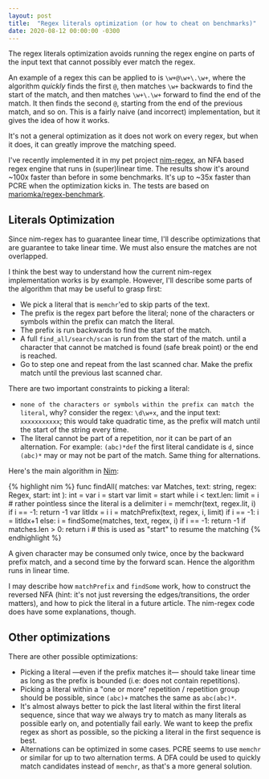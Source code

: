 ```yaml
---
layout: post
title:  "Regex literals optimization (or how to cheat on benchmarks)"
date: 2020-08-12 00:00:00 -0300
---
```


The regex literals optimization avoids running the regex engine on parts of the input text that cannot possibly ever match the regex.

An example of a regex this can be applied to is `\w+@\w+\.\w+`, where the algorithm *quickly* finds the first `@`, then matches `\w+` backwards to find the start of the match, and then matches `\w+\.\w+` forward to find the end of the match. It then finds the second `@`, starting from the end of the previous match, and so on. This is a fairly naive (and incorrect) implementation, but it gives the idea of how it works.

It's not a general optimization as it does not work on every regex, but when it does, it can greatly improve the matching speed.

I've recently implemented it in my pet project [nim-regex](https://github.com/nitely/nim-regex/pull/68), an NFA based regex engine that runs in (super)linear time. The results show it's around ~100x faster than before in some benchmarks. It's up to ~35x faster than PCRE when the optimization kicks in. The tests are based on [mariomka/regex-benchmark](https://github.com/mariomka/regex-benchmark).

## Literals Optimization

Since nim-regex has to guarantee linear time, I'll describe optimizations that are guarantee to take linear time. We must also ensure the matches are not overlapped.

I think the best way to understand how the current nim-regex implementation works is by example. However, I'll describe some parts of the algorithm that may be useful to grasp first:

  * We pick a literal that is `memchr`'ed to skip parts of the text.
  * The prefix is the regex part before the literal; none of the
    characters or symbols within the prefix can match the literal.
  * The prefix is run backwards to find the start of the match.
  * A full `find_all/search/scan` is run from the start of the match.
    until a character that cannot be matched is found (safe break point)
    or the end is reached.
  * Go to step one and repeat from the last scanned char. Make the prefix
    match until the previous last scanned char.

There are two important constraints to picking a literal:

  * `none of the characters or symbols within the prefix can match the literal`, why? consider the regex: `\d\w+x`, and the input text: `xxxxxxxxxxx`; this would take quadratic time, as the prefix will match until the start of the string every time.
  * The literal cannot be part of a repetition, nor it can be part of an alternation. For example: `(abc)*def` the first literal candidate is `d`, since `(abc)*` may or may not be part of the match. Same thing for alternations.

Here's the main algorithm in [Nim](https://nim-lang.org/):

{% highlight nim %}
func findAll(
  matches: var Matches,
  text: string,
  regex: Regex,
  start: int
): int =
  var i = start
  var limit = start
  while i < text.len:
    limit = i  # rather pointless since the literal is a delimiter
    i = memchr(text, regex.lit, i)
    if i == -1:
      return -1
    var litIdx = i
    i = matchPrefix(text, regex, i, limit)
    if i == -1:
      i = litIdx+1
    else:
      i = findSome(matches, text, regex, i)
      if i == -1:
        return -1
      if matches.len > 0:
        return i  # this is used as "start" to resume the matching
{% endhighlight %}

A given character may be consumed only twice, once by the backward prefix match, and a second time by the forward scan. Hence the algorithm runs in linear time.

I may describe how `matchPrefix` and `findSome` work, how to construct the reversed NFA (hint: it's not just reversing the edges/transitions, the order matters), and how to pick the literal in a future article. The nim-regex code does have some explanations, though.

## Other optimizations

There are other possible optimizations:

  * Picking a literal —even if the prefix matches it— should take linear time as long as the prefix is bounded (i.e: does not contain repetitions).
  * Picking a literal within a "one or more" repetition / repetition group should be possible, since `(abc)+` matches the same as `abc(abc)*`.
  * It's almost always better to pick the last literal within the first literal sequence, since that way we always try to match as many literals as possible early on, and potentially fail early. We want to keep the prefix regex as short as possible, so the picking a literal in the first sequence is best.
  * Alternations can be optimized in some cases. PCRE seems to use `memchr` or similar for up to two alternation terms. A DFA could be used to quickly match candidates instead of `memchr`, as that's a more general solution.
